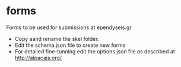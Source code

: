 # forms
Forms to be used for submissions at ependyseis.gr 

  - Copy aand rename the skel folder.
  - Edit the schema.json file to create new forms
  - For detailed fine-tunning edit the options.json file as described at http://alpacajs.org/
